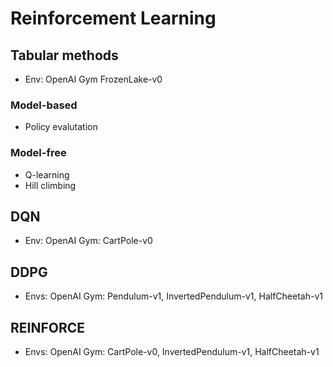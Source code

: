 # Reinforcement Learning

## Tabular methods 
- Env: OpenAI Gym FrozenLake-v0

### Model-based
- Policy evalutation

### Model-free
- Q-learning
- Hill climbing

## DQN 
- Env: OpenAI Gym: CartPole-v0

## DDPG
- Envs: OpenAI Gym: Pendulum-v1, InvertedPendulum-v1, HalfCheetah-v1

## REINFORCE
- Envs: OpenAI Gym: CartPole-v0, InvertedPendulum-v1, HalfCheetah-v1
